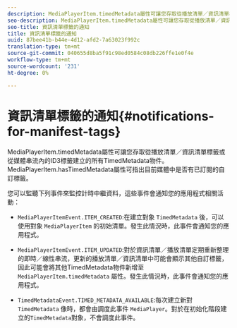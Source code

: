 ```yaml
---
description: MediaPlayerItem.timedMetadata屬性可讓您存取從播放清單／資訊清單標籤或從媒體串流內的ID3標籤建立的所有TimedMetadata物件。 MediaPlayerItem.hasTimedMetadata屬性可指出目前媒體中是否有已訂閱的自訂標籤。
seo-description: MediaPlayerItem.timedMetadata屬性可讓您存取從播放清單／資訊清單標籤或從媒體串流內的ID3標籤建立的所有TimedMetadata物件。 MediaPlayerItem.hasTimedMetadata屬性可指出目前媒體中是否有已訂閱的自訂標籤。
seo-title: 資訊清單標籤的通知
title: 資訊清單標籤的通知
uuid: 87bee41b-b44e-4d12-afd2-7a63023f992c
translation-type: tm+mt
source-git-commit: 040655d8ba5f91c98ed0584c08db226ffe1e0f4e
workflow-type: tm+mt
source-wordcount: '231'
ht-degree: 0%

---
```



# 資訊清單標籤的通知{#notifications-for-manifest-tags}

MediaPlayerItem.timedMetadata屬性可讓您存取從播放清單／資訊清單標籤或從媒體串流內的ID3標籤建立的所有TimedMetadata物件。 MediaPlayerItem.hasTimedMetadata屬性可指出目前媒體中是否有已訂閱的自訂標籤。

您可以監聽下列事件來監控計時中繼資料，這些事件會通知您的應用程式相關活動：

* `MediaPlayerItemEvent.ITEM_CREATED`:在建立對象 `TimedMetadata` 後，可以使用對象 `MediaPlayerItem` 的初始清單。發生此情況時，此事件會通知您的應用程式。

* `MediaPlayerItemEvent.ITEM_UPDATED`:對於資訊清單／播放清單定期重新整理的即時／線性串流，更新的播放清單／資訊清單中可能會顯示其他自訂標籤，因此可能會將其他TimedMetadata物件新增至 `MediaPlayerItem.timedMetadata` 屬性。發生此情況時，此事件會通知您的應用程式。

* `TimedMetadataEvent.TIMED_METADATA_AVAILABLE`:每次建立新對 `TimedMetadata` 像時，都會由調度此事件 `MediaPlayer`。對於在初始化階段建立的`TimedMetadata`對象，不會調度此事件。

